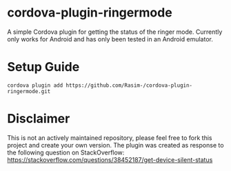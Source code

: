 # cordova-plugin-ringermode
A simple Cordova plugin for getting the status of the ringer mode. Currently only works for Android and has only been tested in an Android emulator.

Setup Guide
=======
`cordova plugin add https://github.com/Rasim-/cordova-plugin-ringermode.git`

Disclaimer
=======
This is not an actively maintained repository, please feel free to fork this project and create your own version. The plugin was created as response to the following question on StackOverflow: https://stackoverflow.com/questions/38452187/get-device-silent-status
